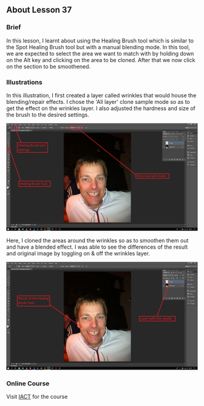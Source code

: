 ## About Lesson 37

### Brief
In this lesson, I learnt about using the Healing Brush tool which is similar to the Spot Healing Brush tool but with a manual blending mode. In this tool, we are expected to select the area we want to match with by holding down on the Alt key and clicking on the area to be cloned. After that we now click on the section to be smoothened.

### Illustrations

In this illustration, I first created a layer called wrinkles that would house the blending/repair effects. I chose the 'All layer' clone sample mode so as to get the effect on the wrinkles layer. I also adjusted the hardness and size of the brush to the desired settings.

![Illustration Example](../assets/images/illustration59.png)

Here, I cloned the areas around the wrinkles so as to smoothen them out and have a blended effect. I was able to see the differences of the result and original image by toggling on & off the wrinkles layer.

![Illustration Example](../assets/images/illustration60.png)

### Online Course
Visit [IACT](https://iact.ie) for the course